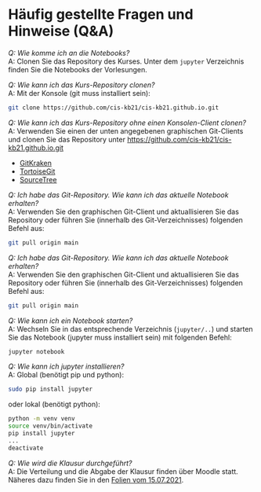 # Häufig gestellte Fragen und Hinweise (Q&A)

*Q: Wie komme ich an die Notebooks?*<br/>
A: Clonen Sie das Repository des Kurses.
Unter dem `jupyter` Verzeichnis finden Sie die Notebooks der Vorlesungen.

*Q: Wie kann ich das Kurs-Repository clonen?*<br/>
A: Mit der Konsole (git muss installiert sein):
```bash
git clone https://github.com/cis-kb21/cis-kb21.github.io.git
```

*Q: Wie kann ich das Kurs-Repository ohne einen Konsolen-Client clonen?*<br/>
A: Verwenden Sie einen der unten angegebenen graphischen Git-Clients und clonen Sie das Repository
unter https://github.com/cis-kb21/cis-kb21.github.io.git
* [GitKraken](https://www.gitkraken.com/)
* [TortoiseGit](https://tortoisegit.org/)
* [SourceTree](https://www.sourcetreeapp.com/)

*Q: Ich habe das Git-Repository.  Wie kann ich das aktuelle Notebook erhalten?*<br/>
A: Verwenden Sie den graphischen Git-Client und aktuallisieren Sie das Repository
oder führen Sie (innerhalb des Git-Verzeichnisses) folgenden Befehl aus:
```bash
git pull origin main
```

*Q: Ich habe das Git-Repository.  Wie kann ich das aktuelle Notebook erhalten?*<br/>
A: Verwenden Sie den graphischen Git-Client und aktuallisieren Sie das Repository
oder führen Sie (innerhalb des Git-Verzeichnisses) folgenden Befehl aus:
```bash
git pull origin main
```

*Q: Wie kann ich ein Notebook starten?*<br/>
A: Wechseln Sie in das entsprechende Verzeichnis (`jupyter/..`) und
starten Sie das Notebook (jupyter muss installiert sein) mit folgenden Befehl:
```bash
jupyter notebook
```

*Q: Wie kann ich jupyter installieren?*<br/>
A: Global (benötigt pip und python):
```bash
sudo pip install jupyter
```
oder lokal (benötigt python):
```bash
python -m venv venv
source venv/bin/activate
pip install jupyter
...
deactivate
```

*Q: Wie wird die Klausur durchgeführt?*<br/>
A: Die Verteilung und die Abgabe der Klausur finden über Moodle statt.
Näheres dazu finden Sie in den [Folien vom 15.07.2021](https://github.com/cis-kb21/cis-kb21.github.io/blob/main/11_summary.pdf).
